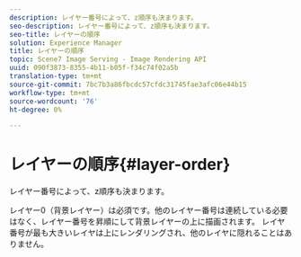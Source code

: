 ```yaml
---
description: レイヤー番号によって、z順序も決まります。
seo-description: レイヤー番号によって、z順序も決まります。
seo-title: レイヤーの順序
solution: Experience Manager
title: レイヤーの順序
topic: Scene7 Image Serving - Image Rendering API
uuid: 090f3873-8355-4b11-b05f-f34c74f02a5b
translation-type: tm+mt
source-git-commit: 7bc7b3a86fbcdc57cfdc31745fae3afc06e44b15
workflow-type: tm+mt
source-wordcount: '76'
ht-degree: 0%

---
```



# レイヤーの順序{#layer-order}

レイヤー番号によって、z順序も決まります。

レイヤー0（背景レイヤー）は必須です。他のレイヤー番号は連続している必要はなく、レイヤー番号を昇順にして背景レイヤーの上に描画されます。 レイヤ番号が最も大きいレイヤは上にレンダリングされ、他のレイヤに隠れることはありません。
